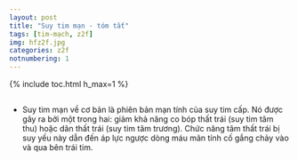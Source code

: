 ```yaml
---
layout: post
title: "Suy tim mạn - tóm tắt"
tags: [tim-mạch, z2f]
img: hfz2f.jpg
categories: z2f
notnumbering: 1
---
```


{% include toc.html h_max=1 %} 

##
- Suy tim mạn về cơ bản là phiên bản mạn tính của suy tim cấp. Nó được gây ra bởi một trong hai: giảm khả năng co bóp thất trái (suy tim tâm thu) hoặc dãn thất trái (suy tim tâm trương). Chức năng tâm thất trái bị suy yếu này dẫn đến áp lực ngược dòng máu mãn tính cố gắng chảy vào và qua bên trái tim.